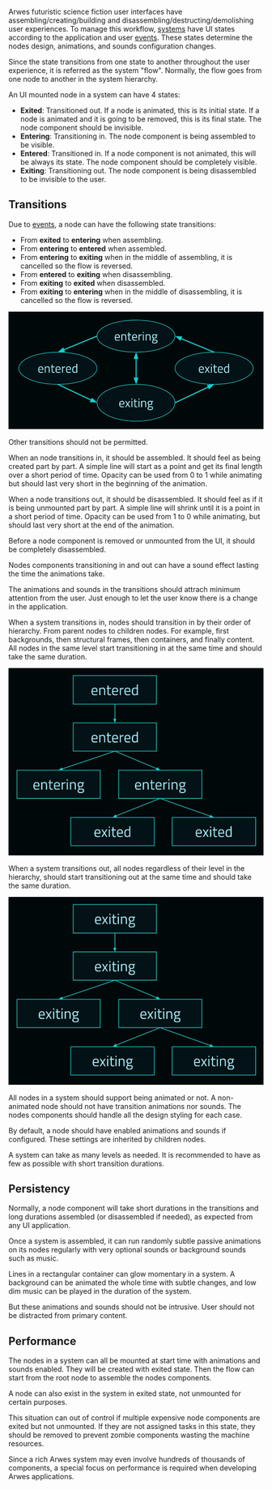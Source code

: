 Arwes futuristic science fiction user interfaces have assembling/creating/building
and disassembling/destructing/demolishing user experiences. To manage this workflow,
[systems](../systems/systems.md) have UI states according to the application
and user [events](../events/events.md). These states determine the nodes design,
animations, and sounds configuration changes.

Since the state transitions from one state to another throughout the user
experience, it is referred as the system "flow". Normally, the flow goes from
one node to another in the system hierarchy.

An UI mounted node in a system can have 4 states:

- **Exited**: Transitioned out. If a node is animated, this is its initial
state. If a node is animated and it is going to be removed, this is its final state.
The node component should be invisible.
- **Entering**: Transitioning in. The node component is being assembled to be visible.
- **Entered**: Transitioned in. If a node component is not animated, this will be
always its state. The node component should be completely visible.
- **Exiting**: Transitioning out. The node component is being disassembled to be
invisible to the user.

## Transitions

Due to [events](../events/events.md), a node can have the following state transitions:

- From **exited** to **entering** when assembling.
- From **entering** to **entered** when assembled.
- From **entering** to **exiting** when in the middle of assembling, it is
cancelled so the flow is reversed.
- From **entered** to **exiting** when disassembling.
- From **exiting** to **exited** when disassembled.
- From **exiting** to **entering** when in the middle of disassembling, it is
cancelled so the flow is reversed.

![State transitions.](./state-transitions-@2x.jpg)

Other transitions should not be permitted.

When an node transitions in, it should be assembled. It should feel as being
created part by part. A simple line will start as a point and get its final length
over a short period of time. Opacity can be used from 0 to 1 while animating but
should last very short in the beginning of the animation.

When a node transitions out, it should be disassembled. It should feel as if it
is being unmounted part by part. A simple line will shrink until it is a point
in a short period of time. Opacity can be used from 1 to 0 while animating,
but should last very short at the end of the animation.

Before a node component is removed or unmounted from the UI, it should be
completely disassembled.

Nodes components transitioning in and out can have a sound effect lasting the
time the animations take.

The animations and sounds in the transitions should attrach minimum attention from
the user. Just enough to let the user know there is a change in the application.

When a system transitions in, nodes should transition in by their order of
hierarchy. From parent nodes to children nodes. For example, first backgrounds,
then structural frames, then containers, and finally content. All nodes in
the same level start transitioning in at the same time and should take the
same duration.

![System state flow assembling.](./system-state-flow-assembling-@2x.jpg)

When a system transitions out, all nodes regardless of their level in the hierarchy,
should start transitioning out at the same time and should take the same duration.

![System state flow disassembling.](./system-state-flow-disassembling-@2x.jpg)

All nodes in a system should support being animated or not. A non-animated node
should not have transition animations nor sounds. The nodes components should
handle all the design styling for each case.

By default, a node should have enabled animations and sounds if configured.
These settings are inherited by children nodes.

A system can take as many levels as needed. It is recommended to have as few as
possible with short transition durations.

## Persistency

Normally, a node component will take short durations in the transitions and long
durations assembled (or disassembled if needed), as expected from any UI application.

Once a system is assembled, it can run randomly subtle passive animations on its
nodes regularly with very optional sounds or background sounds such as music.

Lines in a rectangular container can glow momentary in a system. A background
can be animated the whole time with subtle changes, and low dim music can be
played in the duration of the system.

But these animations and sounds should not be intrusive. User should not be
distracted from primary content.

## Performance

The nodes in a system can all be mounted at start time with animations and sounds
enabled. They will be created with exited state. Then the flow can start from
the root node to assemble the nodes components.

A node can also exist in the system in exited state, not unmounted for certain
purposes.

This situation can out of control if multiple expensive node components are exited
but not unmounted. If they are not assigned tasks in this state, they should be
removed to prevent zombie components wasting the machine resources.

Since a rich Arwes system may even involve hundreds of thousands of components,
a special focus on performance is required when developing Arwes applications.
